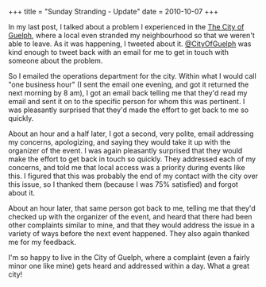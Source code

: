 +++
title = "Sunday Stranding - Update"
date = 2010-10-07
+++

In my last post, I talked about a problem I experienced in the [The City of Guelph](http://www.guelph.ca), where a local even stranded my neighbourhood so that we weren't able to leave. As it was happening, I tweeted about it. [@CityOfGuelph](http://www.twitter.com/cityofguelph) was kind enough to tweet back with an email for me to get in touch with someone about the problem.

So I emailed the operations department for the city. Within what I would call "one business hour" (I sent the email one evening, and got it returned the next morning by 8 am), I got an email back telling me that they'd read my email and sent it on to the specific person for whom this was pertinent. I was pleasantly surprised that they'd made the effort to get back to me so quickly.

About an hour and a half later, I got a second, very polite, email addressing my concerns, apologizing, and saying they would take it up with the organizer of the event. I was again pleasantly surprised that they would make the effort to get back in touch so quickly. They addressed each of my concerns, and told me that local access was a priority during events like this. I figured that this was probably the end of my contact with the city over this issue, so I thanked them (because I was 75% satisfied) and forgot about it.

About an hour later, that same person got back to me, telling me that they'd checked up with the organizer of the event, and heard that there had been other complaints similar to mine, and that they would address the issue in a variety of ways before the next event happened. They also again thanked me for my feedback.

I'm so happy to live in the City of Guelph, where a complaint (even a fairly minor one like mine) gets heard and addressed within a day. What a great city!
